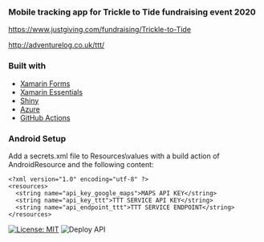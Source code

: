 ﻿### Mobile tracking app for Trickle to Tide fundraising event 2020

https://www.justgiving.com/fundraising/Trickle-to-Tide

http://adventurelog.co.uk/ttt/


### Built with

- <a href="https://github.com/xamarin/Xamarin.Forms" target="_blank">Xamarin Forms</a>
- <a href="https://github.com/xamarin/Essentials" target="_blank">Xamarin Essentials</a>
- <a href="https://github.com/shinyorg/shiny" target="_blank">Shiny</a>
- <a href="https://azure.microsoft.com/" target="_blank">Azure</a>
- <a href="https://github.com/features/actions" target="_blank">GitHub Actions</a>


### Android Setup

Add a secrets.xml file to Resources\values with a build action of AndroidResource and the following content:

```
<?xml version="1.0" encoding="utf-8" ?>
<resources>
  <string name="api_key_google_maps">MAPS API KEY</string>
  <string name="api_key_ttt">TTT SERVICE API KEY</string>
  <string name="api_endpoint_ttt">TTT SERVICE ENDPOINT</string>
</resources>
```
[![License: MIT](https://img.shields.io/badge/License-MIT-yellow.svg)](https://opensource.org/licenses/MIT)
![Deploy API](https://github.com/RandomBlueThing/TrickleToTide/workflows/Deploy%20API/badge.svg)

